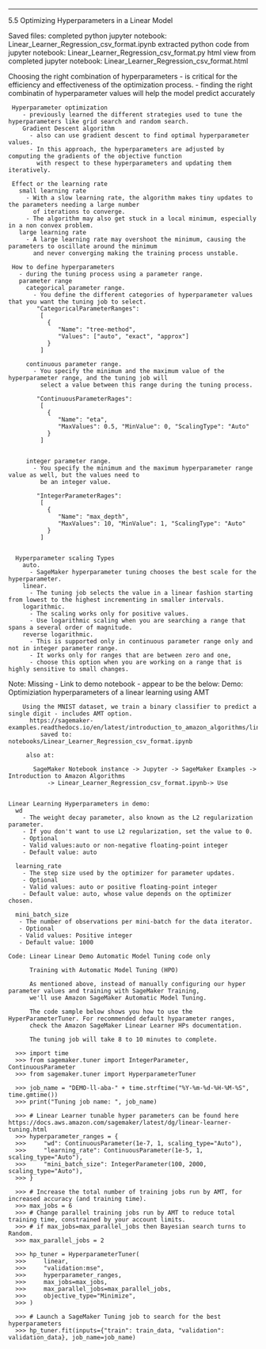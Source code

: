------------------------------------------------------
5.5 Optimizing Hyperparameters in a Linear Model


  Saved files:
    completed python jupyter notebook:
      Linear_Learner_Regression_csv_format.ipynb
    extracted python code from jupyter notebook:
      Linear_Learner_Regression_csv_format.py
    html view from completed jupyter notebook:
      Linear_Learner_Regression_csv_format.html


   Choosing the right combination of hyperparameters
     - is critical for the efficiency and effectiveness of the optimization process.
     - finding the right combinatin of hyperparameter values will help the model predict accurately

     Hyperparameter optimization
        - previously learned the different strategies used to tune the hyperparameters like grid search and random search.
        Gradient Descent algorithm
          - also can use gradient descent to find optimal hyperparameter values.
          - In this approach, the hyperparameters are adjusted by computing the gradients of the objective function
            with respect to these hyperparameters and updating them iteratively.

     Effect or the learning rate
       small learning rate
         - With a slow learning rate, the algorithm makes tiny updates to the parameters needing a large number
           of iterations to converge.
         - The algorithm may also get stuck in a local minimum, especially in a non convex problem.
       large learning rate
         - A large learning rate may overshoot the minimum, causing the parameters to oscillate around the minimum
           and never converging making the training process unstable.

     How to define hyperparameters
       - during the tuning process using a parameter range.
       parameter range
         categorical parameter range.
           - You define the different categories of hyperparameter values that you want the tuning job to select.
            "CategoricalParameterRanges":
             [
               {
                  "Name": "tree-method",
                  "Values": ["auto", "exact", "approx"]
               }
             ]

         continuous parameter range.
           - You specify the minimum and the maximum value of the hyperparameter range, and the tuning job will
             select a value between this range during the tuning process.

            "ContinuousParameterRages":
             [
               {
                  "Name": "eta",
                  "MaxValues": 0.5, "MinValue": 0, "ScalingType": "Auto"
               }
             ]


         integer parameter range.
           - You specify the minimum and the maximum hyperparameter range value as well, but the values need to
             be an integer value.

            "IntegerParameterRages":
             [
               {
                  "Name": "max_depth",
                  "MaxValues": 10, "MinValue": 1, "ScalingType": "Auto"
               }
             ]


      Hyperparameter scaling Types
        auto.
          - SageMaker hyperparameter tuning chooses the best scale for the hyperparameter.
        linear.
          - The tuning job selects the value in a linear fashion starting from lowest to the highest incrementing in smaller intervals.
        logarithmic.
          - The scaling works only for positive values.
          - Use logarithmic scaling when you are searching a range that spans a several order of magnitude.
        reverse logarithmic.
          - This is supported only in continuous parameter range only and not in integer parameter range.
          - It works only for ranges that are between zero and one,
          - choose this option when you are working on a range that is highly sensitive to small changes.

   Note: Missing - Link to demo notebook - appear to be the below:
   Demo: Optimiziation hyperparameters of a linear learning using AMT

        Using the MNIST dataset, we train a binary classifier to predict a single digit - includes AMT option.
          https://sagemaker-examples.readthedocs.io/en/latest/introduction_to_amazon_algorithms/linear_learner_mnist/linear_learner_mnist.html
             saved to: notebooks/Linear_Learner_Regression_csv_format.ipynb

         also at:

           SageMaker Notebook instance -> Jupyter -> SageMaker Examples -> Introduction to Amazon Algorithms
               -> Linear_Learner_Regression_csv_format.ipynb-> Use


    Linear Learning Hyperparameters in demo:
      wd
        - The weight decay parameter, also known as the L2 regularization parameter.
        - If you don't want to use L2 regularization, set the value to 0.
        - Optional
        - Valid values:auto or non-negative floating-point integer
        - Default value: auto

      learning_rate
        - The step size used by the optimizer for parameter updates.
        - Optional
        - Valid values: auto or positive floating-point integer
        - Default value: auto, whose value depends on the optimizer chosen.

      mini_batch_size
       - The number of observations per mini-batch for the data iterator.
       - Optional
       - Valid values: Positive integer
       - Default value: 1000

    Code: Linear Linear Demo Automatic Model Tuning code only

          Training with Automatic Model Tuning (HPO)

          As mentioned above, instead of manually configuring our hyper parameter values and training with SageMaker Training,
          we'll use Amazon SageMaker Automatic Model Tuning.

          The code sample below shows you how to use the HyperParameterTuner. For recommended default hyparameter ranges,
          check the Amazon SageMaker Linear Learner HPs documentation.

          The tuning job will take 8 to 10 minutes to complete.

      >>> import time
      >>> from sagemaker.tuner import IntegerParameter, ContinuousParameter
      >>> from sagemaker.tuner import HyperparameterTuner

      >>> job_name = "DEMO-ll-aba-" + time.strftime("%Y-%m-%d-%H-%M-%S", time.gmtime())
      >>> print("Tuning job name: ", job_name)

      >>> # Linear Learner tunable hyper parameters can be found here https://docs.aws.amazon.com/sagemaker/latest/dg/linear-learner-tuning.html
      >>> hyperparameter_ranges = {
      >>>     "wd": ContinuousParameter(1e-7, 1, scaling_type="Auto"),
      >>>     "learning_rate": ContinuousParameter(1e-5, 1, scaling_type="Auto"),
      >>>     "mini_batch_size": IntegerParameter(100, 2000, scaling_type="Auto"),
      >>> }

      >>> # Increase the total number of training jobs run by AMT, for increased accuracy (and training time).
      >>> max_jobs = 6
      >>> # Change parallel training jobs run by AMT to reduce total training time, constrained by your account limits.
      >>> # if max_jobs=max_parallel_jobs then Bayesian search turns to Random.
      >>> max_parallel_jobs = 2

      >>> hp_tuner = HyperparameterTuner(
      >>>     linear,
      >>>     "validation:mse",
      >>>     hyperparameter_ranges,
      >>>     max_jobs=max_jobs,
      >>>     max_parallel_jobs=max_parallel_jobs,
      >>>     objective_type="Minimize",
      >>> )

      >>> # Launch a SageMaker Tuning job to search for the best hyperparameters
      >>> hp_tuner.fit(inputs={"train": train_data, "validation": validation_data}, job_name=job_name)



